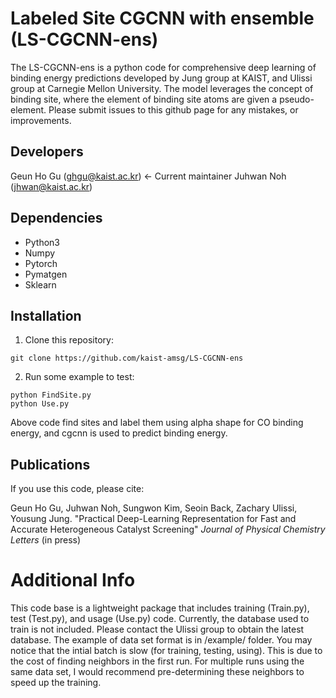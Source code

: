 Labeled Site CGCNN with ensemble (LS-CGCNN-ens)
===========================================
The LS-CGCNN-ens is a python code for comprehensive deep learning of binding energy predictions developed by Jung group at KAIST, and Ulissi group at Carnegie Mellon University. The model leverages the concept of binding site, where the element of binding site atoms are given a pseudo-element. Please submit issues to this github page for any mistakes, or improvements. 

Developers
----------
Geun Ho Gu (ghgu@kaist.ac.kr) <- Current maintainer
Juhwan Noh (jhwan@kaist.ac.kr)

Dependencies
------------
-  Python3
-  Numpy
-  Pytorch
-  Pymatgen
-  Sklearn

Installation
------------
1. Clone this repository:
```
git clone https://github.com/kaist-amsg/LS-CGCNN-ens
```
2. Run some example to test:
```
python FindSite.py 
python Use.py
```
Above code find sites and label them using alpha shape for CO binding energy, and cgcnn is used to predict binding energy.
    
Publications
------------
If you use this code, please cite:

Geun Ho Gu, Juhwan Noh, Sungwon Kim, Seoin Back, Zachary Ulissi, Yousung Jung. "Practical Deep-Learning Representation for Fast and Accurate Heterogeneous Catalyst Screening" *Journal of Physical Chemistry Letters* (in press) 


Additional Info
===============
This code base is a lightweight package that includes training (Train.py), test (Test.py), and usage (Use.py) code. Currently, the database used to train is not included. Please contact the Ulissi group to obtain the latest database. The example of data set format is in /example/ folder. You may notice that the intial batch is slow (for training, testing, using). This is due to the cost of finding neighbors in the first run. For multiple runs using the same data set, I would recommend pre-determining these neighbors to speed up the training. 
